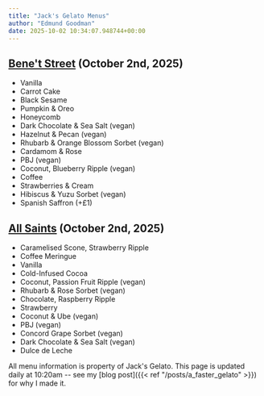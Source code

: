 ```yaml
---
title: "Jack's Gelato Menus"
author: "Edmund Goodman"
date: 2025-10-02 10:34:07.948744+00:00
---
```


## [Bene't Street](https://www.jacksgelato.com/bene-t-street-menu) (October 2nd, 2025)

- Vanilla
- Carrot Cake
- Black Sesame
- Pumpkin & Oreo
- Honeycomb
- Dark Chocolate & Sea Salt (vegan)
- Hazelnut & Pecan (vegan)
- Rhubarb & Orange Blossom Sorbet (vegan)
- Cardamom & Rose
- PBJ (vegan)
- Coconut, Blueberry Ripple (vegan)
- Coffee
- Strawberries & Cream
- Hibiscus & Yuzu Sorbet (vegan)
- Spanish Saffron (+£1)


## [All Saints](https://www.jacksgelato.com/all-saints-menu) (October 2nd, 2025)

- Caramelised Scone, Strawberry Ripple
- Coffee Meringue
- Vanilla
- Cold-Infused Cocoa
- Coconut, Passion Fruit Ripple (vegan)
- Rhubarb & Rose Sorbet (vegan)
- Chocolate, Raspberry Ripple
- Strawberry
- Coconut & Ube (vegan)
- PBJ (vegan)
- Concord Grape Sorbet (vegan)
- Dark Chocolate & Sea Salt (vegan)
- Dulce de Leche

All menu information is property of Jack's Gelato. This page is
updated daily at 10:20am -- see my
[blog post]({{< ref "/posts/a_faster_gelato" >}}) for why I made it.
